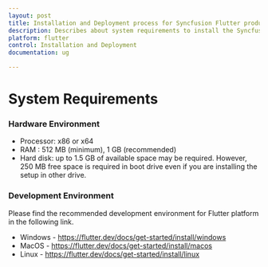 ```yaml
---
layout: post
title: Installation and Deployment process for Syncfusion Flutter products
description: Describes about system requirements to install the Syncfusion Flutter Components
platform: flutter
control: Installation and Deployment
documentation: ug

---
```


# System Requirements

### Hardware Environment

* Processor: x86 or x64
* RAM : 512 MB (minimum), 1 GB (recommended)
* Hard disk: up to 1.5 GB of available space may be required. However, 250 MB free space is required in boot drive even if you are installing the setup in other drive.

### Development Environment
Please find the recommended development environment for Flutter platform in the following link. 

* Windows - https://flutter.dev/docs/get-started/install/windows 
* MacOS - https://flutter.dev/docs/get-started/install/macos 
* Linux - https://flutter.dev/docs/get-started/install/linux 

